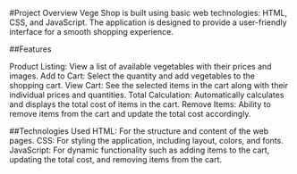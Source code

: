 #Project Overview
Vege Shop is built using basic web technologies: HTML, CSS, and JavaScript. The application is designed to provide a user-friendly interface for a smooth shopping experience.

##Features

Product Listing: View a list of available vegetables with their prices and images.
Add to Cart: Select the quantity and add vegetables to the shopping cart.
View Cart: See the selected items in the cart along with their individual prices and quantities.
Total Calculation: Automatically calculates and displays the total cost of items in the cart.
Remove Items: Ability to remove items from the cart and update the total cost accordingly.

##Technologies Used
HTML: For the structure and content of the web pages.
CSS: For styling the application, including layout, colors, and fonts.
JavaScript: For dynamic functionality such as adding items to the cart, updating the total cost, and removing items from the cart.
